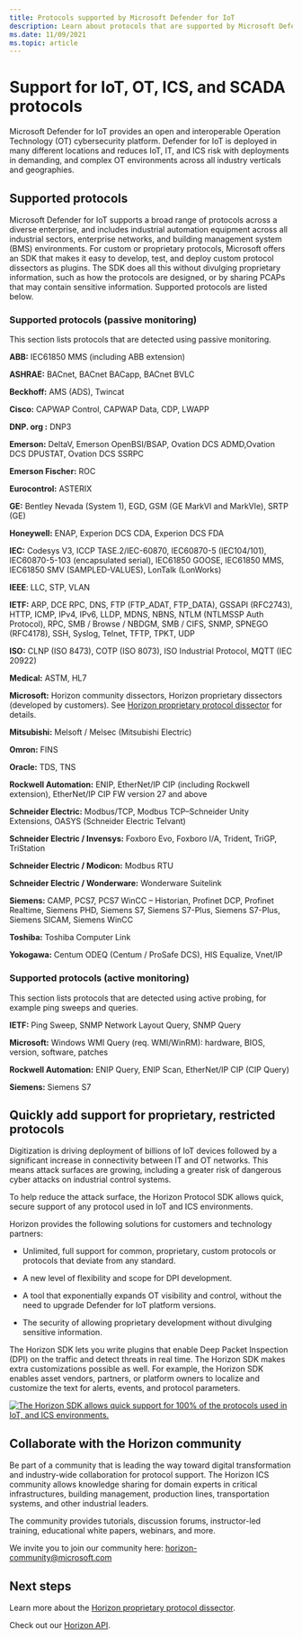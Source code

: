 ```yaml
---
title: Protocols supported by Microsoft Defender for IoT
description: Learn about protocols that are supported by Microsoft Defender for IoT.
ms.date: 11/09/2021
ms.topic: article
---
```


# Support for IoT, OT, ICS, and SCADA protocols

Microsoft Defender for IoT provides an open and interoperable Operation Technology (OT) cybersecurity platform. Defender for IoT is deployed in many different locations and reduces IoT, IT, and ICS risk with deployments in demanding, and complex OT environments across all industry verticals and geographies.

## Supported protocols

Microsoft Defender for IoT supports a broad range of protocols across a diverse enterprise, and includes industrial automation equipment across all industrial sectors, enterprise networks, and building management system (BMS) environments. For custom or proprietary protocols, Microsoft offers an SDK that makes it easy to develop, test, and deploy custom protocol dissectors as plugins. The SDK does all this without divulging proprietary information, such as how the protocols are designed, or by sharing PCAPs that may contain sensitive information. Supported protocols are listed below.

### Supported protocols (passive monitoring)

This section lists protocols that are detected using passive monitoring.

**ABB:** IEC61850 MMS (including ABB extension)

**ASHRAE:** BACnet, BACnet BACapp, BACnet BVLC

**Beckhoff:** AMS (ADS), Twincat 

**Cisco:** CAPWAP Control, CAPWAP Data, CDP,  LWAPP

**DNP. org :**  DNP3

**Emerson:** DeltaV, Emerson OpenBSI/BSAP, Ovation DCS ADMD,Ovation DCS DPUSTAT, Ovation DCS SSRPC

**Emerson Fischer:**  ROC

**Eurocontrol:** ASTERIX

**GE:**  Bentley Nevada (System 1),  EGD,  GSM (GE MarkVI and MarkVIe),  SRTP (GE)

**Honeywell:** ENAP, Experion DCS CDA, Experion DCS FDA

**IEC:** Codesys V3, ICCP TASE.2/IEC-60870, IEC60870-5 (IEC104/101), IEC60870-5-103 (encapsulated serial), IEC61850 GOOSE, IEC61850 MMS, IEC61850 SMV (SAMPLED-VALUES), LonTalk (LonWorks)

**IEEE**: LLC, STP, VLAN

**IETF:** ARP, DCE RPC, DNS, FTP (FTP_ADAT, FTP_DATA), GSSAPI (RFC2743), HTTP, ICMP, IPv4, IPv6, LLDP, MDNS, NBNS, NTLM (NTLMSSP Auth Protocol), RPC, SMB / Browse / NBDGM, SMB / CIFS, SNMP, SPNEGO (RFC4178), SSH, Syslog, Telnet, TFTP, TPKT, UDP

**ISO:** CLNP (ISO 8473), COTP (ISO 8073), ISO Industrial Protocol,  MQTT (IEC 20922)

**Medical:** ASTM, HL7

**Microsoft:** Horizon community dissectors, Horizon proprietary dissectors (developed by customers). See [Horizon proprietary protocol dissector](references-horizon-sdk.md) for details.

**Mitsubishi:** Melsoft / Melsec (Mitsubishi Electric)

**Omron:** FINS

**Oracle:** TDS, TNS

**Rockwell Automation:** ENIP, EtherNet/IP CIP (including Rockwell extension), EtherNet/IP CIP FW version 27 and above

**Schneider Electric:** Modbus/TCP, Modbus TCP–Schneider Unity Extensions, OASYS (Schneider Electric Telvant) 

**Schneider Electric / Invensys:** Foxboro Evo, Foxboro I/A, Trident, TriGP, TriStation

**Schneider Electric / Modicon:** Modbus RTU

**Schneider Electric / Wonderware:** Wonderware Suitelink

**Siemens:** CAMP, PCS7, PCS7 WinCC – Historian, Profinet DCP, Profinet Realtime, Siemens PHD, Siemens S7, Siemens S7-Plus, Siemens S7-Plus, Siemens SICAM, Siemens WinCC

**Toshiba:** Toshiba Computer Link

**Yokogawa:** Centum ODEQ (Centum / ProSafe DCS), HIS Equalize, Vnet/IP

### Supported protocols (active monitoring)

This section lists protocols that are detected using active probing, for example ping sweeps and queries.

**IETF:** Ping Sweep, SNMP Network Layout Query, SNMP Query

**Microsoft:**  Windows WMI Query (req. WMI/WinRM): hardware, BIOS, version, software, patches

**Rockwell Automation:**  ENIP Query, ENIP Scan,  EtherNet/IP CIP (CIP Query)

**Siemens:** Siemens S7

## Quickly add support for proprietary, restricted protocols

Digitization is driving deployment of billions of IoT devices followed by a significant increase in connectivity between IT and OT networks. This means attack surfaces are growing, including a greater risk of dangerous cyber attacks on industrial control systems.

To help reduce the attack surface, the Horizon Protocol SDK allows quick, secure support of any protocol used in IoT and ICS environments.

Horizon provides the following solutions for customers and technology partners:

- Unlimited, full support for common, proprietary, custom protocols or protocols that deviate from any standard.

- A new level of flexibility and scope for DPI development.

- A tool that exponentially expands OT visibility and control, without the need to upgrade Defender for IoT platform versions.

- The security of allowing proprietary development without divulging sensitive information.

The Horizon SDK lets you write plugins that enable Deep Packet Inspection (DPI) on the traffic and detect threats in real time. The Horizon SDK makes extra customizations possible as well. For example, the Horizon SDK enables asset vendors, partners, or platform owners to localize and customize the text for alerts, events, and protocol parameters.

[![The Horizon SDK allows quick support for 100% of the protocols used in IoT, and ICS environments.](media/concept-supported-protocols/sdk-horizon.png)](media/concept-supported-protocols/sdk-horizon-expanded.png#lightbox)

## Collaborate with the Horizon community

Be part of a community that is leading the way toward digital transformation and industry-wide collaboration for protocol support. The Horizon ICS community allows knowledge sharing for domain experts in critical infrastructures, building management, production lines, transportation systems, and other industrial leaders.

The community provides tutorials, discussion forums, instructor-led training, educational white papers, webinars, and more.

We invite you to join our community here: <horizon-community@microsoft.com>

## Next steps

Learn more about the [Horizon proprietary protocol dissector](references-horizon-sdk.md).

Check out our [Horizon API](references-horizon-api.md).
